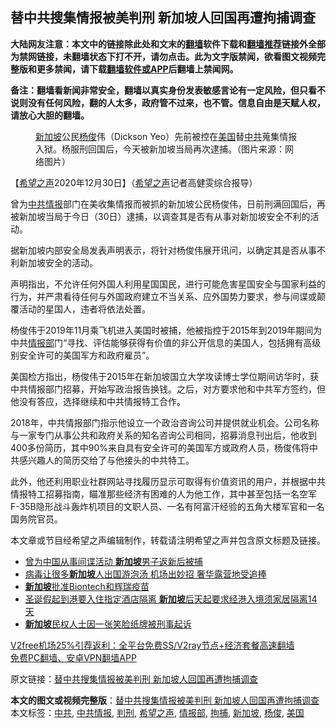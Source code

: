  <h2>替中共搜集情报被美判刑 新加坡人回国再遭拘捕调查</h2> <p class="notice"><b>大陆网友注意：本文中的链接除此处和文末的<a href="https://github.com/bannedbook/fanqiang" >翻墙</a>软件下载和<a href="https://github.com/killgcd/justmysocks/blob/master/README.md">翻墙推荐</a>链接外全部为禁网链接，未翻墙状态下打不开，请勿点击。此为文字版禁闻，欲看图文视频完整版和更多禁闻，请下载<a href="https://github.com/bannedbook/fanqiang">翻墙软件或APP</a>后翻墙上禁闻网。</p><p>备注：翻墙看新闻非常安全，翻墙以真实身份发表敏感言论有一定风险，但只看不说则没有任何风险，翻的人太多，政府管不过来，也不管。信息自由是天赋人权，请放心大胆的翻墙。</b></p>  <div class="entry"> <figure><figcaption><a href="https://www.bannedbook.org/bnews/tag/%e6%96%b0%e5%8a%a0%e5%9d%a1/" class="st_tag internal_tag" rel="tag" title="标签 新加坡 下的日志">新加坡</a>公民<a href="https://www.bannedbook.org/bnews/tag/%e6%9d%a8%e4%bf%8a/" class="st_tag internal_tag" rel="tag" title="标签 杨俊 下的日志">杨俊</a>伟（Dickson Yeo）先前被控在<a href="https://www.bannedbook.org/bnews/tag/%e7%be%8e%e5%9b%bd/" class="st_tag internal_tag" rel="tag" title="标签 美国 下的日志">美国</a>替<a href="https://www.bannedbook.org/bnews/tag/%e4%b8%ad%e5%85%b1/" class="st_tag internal_tag" rel="tag" title="标签 中共 下的日志">中共</a>蒐集情报入狱。杨服刑回国后，今天被新加坡当局再次逮捕。（图片来源：网络图片）</figcaption></figure> <p>【<span class='wp_keywordlink_affiliate'><a href="https://www.soundofhope.org" title="希望之声" target="_blank">希望之声</a></span>2020年12月30日】（<a href="https://www.bannedbook.org/bnews/tag/%e5%b8%8c%e6%9c%9b%e4%b9%8b%e5%a3%b0/" class="st_tag internal_tag" rel="tag" title="标签 希望之声 下的日志">希望之声</a>记者高健雯综合报导）</p> <p>曾为<a href="https://www.bannedbook.org/bnews/tag/%E4%B8%AD%E5%85%B1%E6%83%85%E6%8A%A5/" class="st_tag internal_tag" rel="tag" title="标签 中共情报 下的日志">中共情报</a>部门在美收集情报而被抓的新加坡公民杨俊伟，日前刑满回国后，再被新加坡当局于今日（30日）逮捕，以调查其是否有从事对新加坡安全不利的活动。</p> <p>据新加坡内部安全局发表声明表示，将针对杨俊伟展开讯问，以确定其是否从事不利新加坡安全的活动。</p>  <p>声明指出，不允许任何外国人利用星国国民，进行可能危害星国安全与国家利益的行为，并严肃看待任何与外国政府建立不当关系、应外国势力要求，参与间谍或颠覆活动的星国人，违者将依法处置。</p> <p>杨俊伟于2019年11月乘飞机进入美国时被捕，他被指控于2015年到2019年期间为中共<a href="https://www.bannedbook.org/bnews/tag/%E6%83%85%E6%8A%A5%E9%83%A8/" class="st_tag internal_tag" rel="tag" title="标签 情报部 下的日志">情报部</a>门“寻找、评估能够获得有价值的非公开信息的美国人，包括拥有高级别安全许可的美国军方和政府雇员”。</p> <p>美国检方指出，杨俊伟于2015年在新加坡国立大学攻读博士学位期间访华时，获中共情报部门招募，开始写政治报告换钱。之后，对方要求他和中共军方签约，但他没有答应，选择继续和中共情报特工合作。</p>  <p>2018年，中共情报部门指示他设立一个政治咨询公司并提供就业机会。公司名称与一家专门从事公共和政府关系的知名咨询公司相同，招募消息刊出后，他收到400多份简历，其中90%来自具有安全许可的美国军方或政府人员，杨俊伟将中共感兴趣人的简历交给了与他接头的中共特工。</p> <p>此外，他还利用职业社群网站寻找履历显示可取得有价值资讯的用户，并根据中共情报特工招募指南，瞄准那些经济有困难的人为他工作，其中甚至包括一名空军F-35B隐形战斗轰炸机项目的文职人员、一名有阿富汗经验的五角大楼军官和一名国务院官员。</p> <p>本文章或节目经希望之声编辑制作，转载请注明希望之声并包含原文标题及链接。</p>  <ul class='op-related-articles' title='相关阅读'> <li><a href='https://www.bannedbook.org/bnews/headline/20201230/1457928.html' target='_blank'>曾为中国从事间谍活动 <b>新加坡</b>男子返新后被捕</a></li> <li><a href='https://www.bannedbook.org/bnews/bannedvideo/20201223/1453256.html' target='_blank'>病毒让很多<b>新加坡</b>人出国游泡汤 机场出妙招 奢华露营地受追捧</a></li> <li><a href='https://www.bannedbook.org/bnews/baitai/20201215/1448135.html' target='_blank'><b>新加坡</b>批准Biontech和辉瑞疫苗</a></li> <li><a href='https://www.bannedbook.org/bnews/cnnews/hknews/20201212/1446430.html' target='_blank'>圣诞假起到港要入住指定酒店隔离 <b>新加坡</b>后天起要求经港入境须家居隔离14天</a></li> <li><a href='https://www.bannedbook.org/bnews/baitai/20201201/1440285.html' target='_blank'><b>新加坡</b>民权人士因一张笑脸纸牌被刑事起诉</a></li> </ul> <p class="texttj"> <a href="https://github.com/bannedbook/fanqiang/wiki/V2ray%E6%9C%BA%E5%9C%BA" target="_blank">V2free机场25%引荐返利：全平台免费SS/V2ray节点+经济套餐高速翻墙</a><br/> <a href="https://github.com/bannedbook/fanqiang/wiki/%E7%A6%81%E9%97%BB%E7%BD%91%E5%AE%89%E5%8D%93%E7%BF%BB%E5%A2%99%E6%96%B0%E9%97%BBAPP" target="_blank">免费PC翻墙、安卓VPN翻墙APP</a></p><p>原文链接：<a class="src_link"  href="https://www.soundofhope.org/post/458713" target="_blank">替中共搜集情报被美判刑 新加坡人回国再遭拘捕调查</a></p><a name='sharetosocial'></a>       <div><b>本文的图文或视频完整版</b>：<a href='https://www.bannedbook.org/bnews/comments/20201230/1457988.html'>替中共搜集情报被美判刑 新加坡人回国再遭拘捕调查</a></div>  </div><!--END ENTRY--> <div class="postfooter"> <div>本文标签：<a href="https://www.bannedbook.org/bnews/tag/%e4%b8%ad%e5%85%b1/" rel="tag">中共</a>, <a href="https://www.bannedbook.org/bnews/tag/%E4%B8%AD%E5%85%B1%E6%83%85%E6%8A%A5/" rel="tag">中共情报</a>, <a href="https://www.bannedbook.org/bnews/tag/%E5%88%A4%E5%88%91/" rel="tag">判刑</a>, <a href="https://www.bannedbook.org/bnews/tag/%e5%b8%8c%e6%9c%9b%e4%b9%8b%e5%a3%b0/" rel="tag">希望之声</a>, <a href="https://www.bannedbook.org/bnews/tag/%E6%83%85%E6%8A%A5%E9%83%A8/" rel="tag">情报部</a>, <a href="https://www.bannedbook.org/bnews/tag/%E6%8B%98%E6%8D%95/" rel="tag">拘捕</a>, <a href="https://www.bannedbook.org/bnews/tag/%e6%96%b0%e5%8a%a0%e5%9d%a1/" rel="tag">新加坡</a>, <a href="https://www.bannedbook.org/bnews/tag/%e6%9d%a8%e4%bf%8a/" rel="tag">杨俊</a>, <a href="https://www.bannedbook.org/bnews/tag/%e7%be%8e%e5%9b%bd/" rel="tag">美国</a></div>  </div><!--END POSTFOOTER--> 
